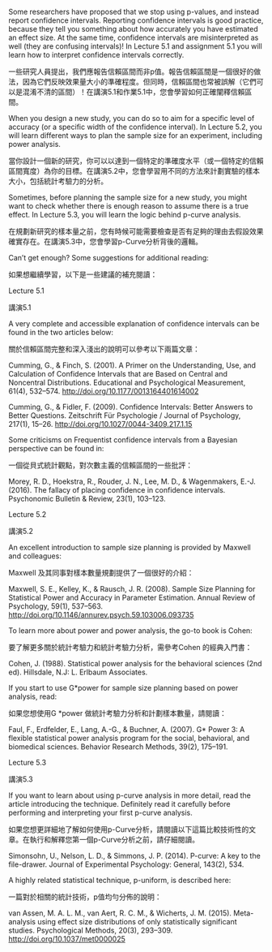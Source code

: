 Some researchers have proposed that we stop using p-values, and instead report confidence intervals. Reporting confidence intervals is good practice, because they tell you something about how accurately you have estimated an effect size. At the same time, confidence intervals are misinterpreted as well (they are confusing intervals)! In Lecture 5.1 and assignment 5.1 you will learn how to interpret confidence intervals correctly.

一些研究人員提出，我們應報告信賴區間而非p值。報告信賴區間是一個很好的做法，因為它們反映效果量大小的準確程度。但同時，信賴區間也常被誤解（它們可以是混淆不清的區間）！在講演5.1和作業5.1中，您會學習如何正確闡釋信賴區間。

When you design a new study, you can do so to aim for a specific level of accuracy (or a specific width of the confidence interval). In Lecture 5.2, you will learn different ways to plan the sample size for an experiment, including power analysis.

當你設計一個新的研究，你可以以達到一個特定的準確度水平（或一個特定的信賴區間寬度）為你的目標。在講演5.2中，您會學習用不同的方法來計劃實驗的樣本大小，包括統計考驗力的分析。

Sometimes, before planning the sample size for a new study, you might want to check whether there is enough reason to assume there is a true effect. In Lecture 5.3, you will learn the logic behind p-curve analysis.

在規劃新研究的樣本量之前，您有時候可能需要檢查是否有足夠的理由去假設效果確實存在。在講演5.3中，您會學習p-Curve分析背後的邏輯。


Can’t get enough? Some suggestions for additional reading:

如果想繼續學習，以下是一些建議的補充閱讀：


Lecture 5.1

講演5.1

A very complete and accessible explanation of confidence intervals can be found in the two articles below:

關於信賴區間完整和深入淺出的說明可以參考以下兩篇文章：


Cumming, G., & Finch, S. (2001). A Primer on the Understanding, Use, and Calculation of Confidence Intervals that are Based on Central and Noncentral Distributions. Educational and Psychological Measurement, 61(4), 532–574. http://doi.org/10.1177/0013164401614002

Cumming, G., & Fidler, F. (2009). Confidence Intervals: Better Answers to Better Questions. Zeitschrift Für Psychologie / Journal of Psychology, 217(1), 15–26. http://doi.org/10.1027/0044-3409.217.1.15

Some criticisms on Frequentist confidence intervals from a Bayesian perspective can be found in:

一個從貝式統計觀點，對次數主義的信賴區間的一些批評：


Morey, R. D., Hoekstra, R., Rouder, J. N., Lee, M. D., & Wagenmakers, E.-J. (2016). The fallacy of placing confidence in confidence intervals. Psychonomic Bulletin & Review, 23(1), 103–123.

Lecture 5.2

講演5.2

An excellent introduction to sample size planning is provided by Maxwell and colleagues:

Maxwell 及其同事對樣本數量規劃提供了一個很好的介紹：


Maxwell, S. E., Kelley, K., & Rausch, J. R. (2008). Sample Size Planning for Statistical Power and Accuracy in Parameter Estimation. Annual Review of Psychology, 59(1), 537–563. http://doi.org/10.1146/annurev.psych.59.103006.093735

To learn more about power and power analysis, the go-to book is Cohen:

要了解更多關於統計考驗力和統計考驗力分析，需參考Cohen 的經典入門書：


Cohen, J. (1988). Statistical power analysis for the behavioral sciences (2nd ed). Hillsdale, N.J: L. Erlbaum Associates.

If you start to use G*power for sample size planning based on power analysis, read:

如果您想使用G *power 做統計考驗力分析和計劃樣本數量，請閱讀：


Faul, F., Erdfelder, E., Lang, A.-G., & Buchner, A. (2007). G* Power 3: A flexible statistical power analysis program for the social, behavioral, and biomedical sciences. Behavior Research Methods, 39(2), 175–191.

Lecture 5.3

講演5.3

If you want to learn about using p-curve analysis in more detail, read the article introducing the technique. Definitely read it carefully before performing and interpreting your first p-curve analysis.

如果您想更詳細地了解如何使用p-Curve分析，請閱讀以下這篇比較技術性的文章。在執行和解釋您第一個p-Curve分析之前，請仔細閱讀。


Simonsohn, U., Nelson, L. D., & Simmons, J. P. (2014). P-curve: A key to the file-drawer. Journal of Experimental Psychology: General, 143(2), 534.

A highly related statistical technique, p-uniform, is described here:

一篇對於相關的統計技術，p值均勻分佈的說明：

van Assen, M. A. L. M., van Aert, R. C. M., & Wicherts, J. M. (2015). Meta-analysis using effect size distributions of only statistically significant studies. Psychological Methods, 20(3), 293–309. http://doi.org/10.1037/met0000025

